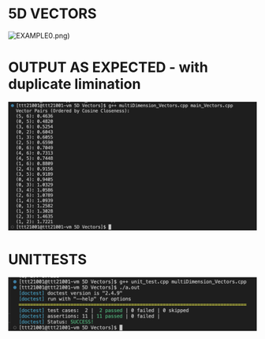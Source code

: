 # 5D VECTORS
![EXAMPLE0](5D_vectors).png)
# OUTPUT AS EXPECTED - with duplicate limination
![EXAMPLE1](output.png)
# UNITTESTS 
![EXAMPLE2](unittests.png)